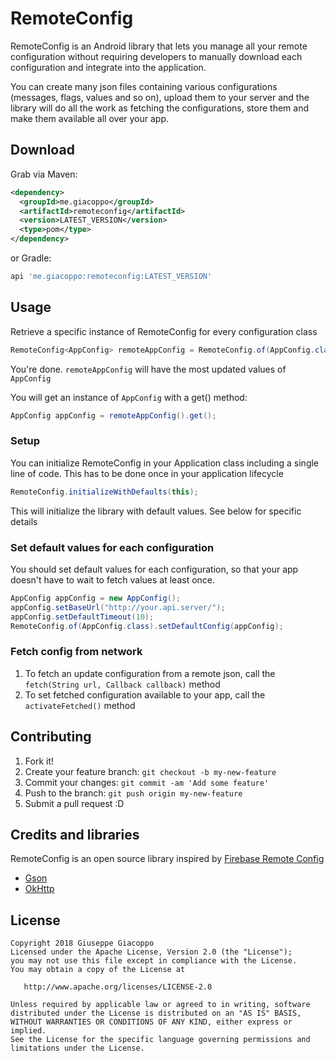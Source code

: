 # RemoteConfig

RemoteConfig is an Android library that lets you manage all your remote configuration without requiring developers to manually download  each configuration and integrate into the application.

You can create many json files containing various configurations (messages, flags, values and so on), upload them to your server and the library will do all the work as fetching the configurations, store them and make them available all over your app.


## Download
Grab via Maven:
```xml
<dependency>
  <groupId>me.giacoppo</groupId>
  <artifactId>remoteconfig</artifactId>
  <version>LATEST_VERSION</version>
  <type>pom</type>
</dependency>
```

or Gradle:
```groovy
api 'me.giacoppo:remoteconfig:LATEST_VERSION'
```

## Usage
Retrieve a specific instance of RemoteConfig for every configuration class
```java
RemoteConfig<AppConfig> remoteAppConfig = RemoteConfig.of(AppConfig.class);
```
You're done. `remoteAppConfig` will have the most updated values of `AppConfig`

You will get an instance of `AppConfig` with a get() method:
```java
AppConfig appConfig = remoteAppConfig().get();
```

### Setup
You can initialize RemoteConfig in your Application class including a single line of code. This has to be done once in your application lifecycle
```java
RemoteConfig.initializeWithDefaults(this);
```
This will initialize the library with default values. See below for specific details

### Set default values for each configuration
You should set default values for each configuration, so that your app doesn't have to wait to fetch values at least once.
```java
AppConfig appConfig = new AppConfig();
appConfig.setBaseUrl("http://your.api.server/");
appConfig.setDefaultTimeout(10);
RemoteConfig.of(AppConfig.class).setDefaultConfig(appConfig);
```
### Fetch config from network
1. To fetch an update configuration from a remote json, call the `fetch(String url, Callback callback)` method
2. To set fetched configuration available to your app, call the `activateFetched()` method

## Contributing

1. Fork it!
2. Create your feature branch: `git checkout -b my-new-feature`
3. Commit your changes: `git commit -am 'Add some feature'`
4. Push to the branch: `git push origin my-new-feature`
5. Submit a pull request :D

## Credits and libraries
RemoteConfig is an open source library inspired by [Firebase Remote Config](https://firebase.google.com/docs/remote-config)

* [Gson](https://github.com/google/gson)
* [OkHttp](http://square.github.io/okhttp)

## License
    Copyright 2018 Giuseppe Giacoppo
    Licensed under the Apache License, Version 2.0 (the "License");
    you may not use this file except in compliance with the License.
    You may obtain a copy of the License at
    
       http://www.apache.org/licenses/LICENSE-2.0
    
    Unless required by applicable law or agreed to in writing, software
    distributed under the License is distributed on an "AS IS" BASIS,
    WITHOUT WARRANTIES OR CONDITIONS OF ANY KIND, either express or implied.
    See the License for the specific language governing permissions and
    limitations under the License.

